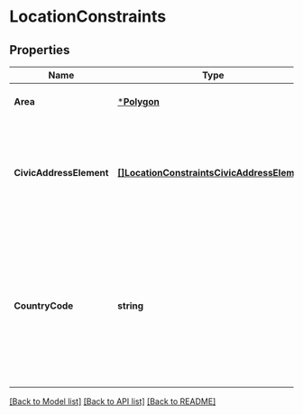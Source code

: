 # LocationConstraints

## Properties
Name | Type | Description | Notes
------------ | ------------- | ------------- | -------------
**Area** | [***Polygon**](Polygon.md) |  | [optional] [default to null]
**CivicAddressElement** | [**[]LocationConstraintsCivicAddressElement**](LocationConstraints_civicAddressElement.md) | Zero or more elements comprising the civic address. Shall be absent if the \&quot;area\&quot; attribute is present. | [optional] [default to null]
**CountryCode** | **string** | The two-letter ISO 3166 [7] country code in capital letters. Shall be present in case the \&quot;area\&quot; attribute is absent. May be absent if the \&quot;area\&quot; attribute is present (see note). | [optional] [default to null]

[[Back to Model list]](../README.md#documentation-for-models) [[Back to API list]](../README.md#documentation-for-api-endpoints) [[Back to README]](../README.md)

